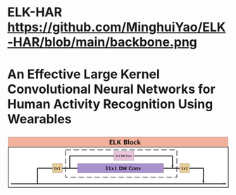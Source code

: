 # ELK-HAR   https://github.com/MinghuiYao/ELK-HAR/blob/main/backbone.png
# An Effective Large Kernel Convolutional Neural Networks for Human Activity Recognition Using Wearables
![img text](https://github.com/MinghuiYao/ELK-HAR/blob/main/ELK.png)

